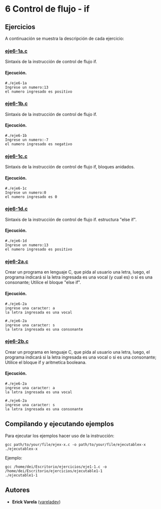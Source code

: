 # 6 Control de flujo - if

## Ejercicios

A continuación se muestra la descripción de cada ejercicio:

### [eje6-1a.c](eje6-1a.c)

Sintaxis de la instrucción de control de flujo if.

#### Ejecución.

```
#./eje6-1a
Ingrese un numero:13
el numero ingresado es positivo
```

### [eje6-1b.c](eje6-1b.c)

Sintaxis de la instrucción de control de flujo if.

#### Ejecución.

```
#./eje6-1b
Ingrese un numero:-7
el numero ingresado es negativo
```

### [eje6-1c.c](eje6-1c.c)

Sintaxis de la instrucción de control de flujo if, bloques anidados.

#### Ejecución.

```
#./eje6-1c
Ingrese un numero:0
el numero ingresado es 0
```

### [eje6-1d.c](eje6-1d.c)

Sintaxis de la instrucción de control de flujo if. estructura "else if".

#### Ejecución.

```
#./eje6-1d
Ingrese un numero:13
el numero ingresado es positivo
```

### [eje6-2a.c](eje6-2a.c)

Crear un programa en lenguaje C, que pida al usuario una letra, luego, el programa indicará si la letra ingresada es una vocal (y cual es) o si es una  consonante; Utilice el bloque "else if".

#### Ejecución.

```
#./eje6-2a
ingrese una caracter: a
la letra ingresada es una vocal
```

```
#./eje6-2a
ingrese una caracter: s
la letra ingresada es una consonante
```

### [eje6-2b.c](eje6-2b.c)

Crear un programa en lenguaje C, que pida al usuario una letra, luego, el programa indicará si la letra ingresada es una vocal o si es una consonante; Utilice el bloque if y aritmetíca booleana.

#### Ejecución.

```
#./eje6-2a
ingrese una caracter: a
la letra ingresada es una vocal
```

```
#./eje6-2a
ingrese una caracter: s
la letra ingresada es una consonante
```

## Compilando y ejecutando ejemplos

Para ejecutar los ejemplos hacer uso de la instrucción:

```
gcc path/to/your/file/ejex-x.c -o path/to/your/file/ejecutablex-x
./ejecutablex-x
```

Ejemplo:

```
gcc /home/dei/Escritorio/ejercicios/eje1-1.c -o /home/dei/Escritorio/ejercicios/ejecutable1-1
./ejecutable1-1
```

## Autores

* **Erick Varela** ([vareladev](https://github.com/vareladev/))
